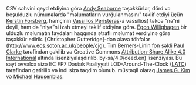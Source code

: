 CSV səhvini qeyd etdiyinə görə [Andy Seaborne](https://twitter.com/andyseaborne) təşəkkürlər,
dörd və beşulduzlu nümunələrdə "məlumatların vurğulanmasını" təklif etdiyi üçün [Kerstin Forsberg](https://twitter.com/kerfors), həmçinin [Vassilios Peristeras](https://twitter.com/)-a vassilios) təkcə “nə”ni deyil, həm də “niyə”ni izah etməyi təklif etdiyinə görə. [Egon Willighagen](https://twitter.com/egonwillighagen) bir ulduzlu məlumatın faydaları haqqında ətraflı məlumat verdiyinə görə təşəkkür edirik. [Christopher Gutteridge]-dən əlavə töhfələr (http://www.ecs.soton.ac.uk/people/cjg). Tim Berners-Linin fon şəkli [Paul Clarke](http://paulclarke.com/) tərəfindən çəkilib və Creative Commons [Attribution-Share Alike 4.0 International](https://creativecommons.org/licenses/) altında lisenziyalaşdırılıb. by-sa/4.0/deed.en) lisenziyası. Bu sayt əvvəlcə sizə EC FP7 Dəstək Fəaliyyəti LOD-Around-The-Clock ([LATC](http://cordis.europa.eu/project/rcn/95552_en.html)) tərəfindən gətirilib və indi sizə təqdim olunub. müstəqil olaraq [James G. Kim](http://jayg.org/) və [Michael Hausenblas](http://mhausenblas.info/).